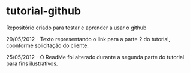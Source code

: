 tutorial-github
===============

Repositório criado para testar e aprender a usar o github

29/05/2012 - Texto representando o link para a parte 2 do tutorial, coonforme solicitação do cliente.

25/05/2012 - O ReadMe foi alterado durante a segunda parte do tutorial para fins ilustrativos.
